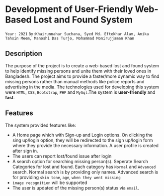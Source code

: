 # Development of User-Friendly Web-Based Lost and Found System

`Year: 2021` `By:Khairunnahar Suchana, Syed Md. Eftekhar Alam, Anika Tahsin Meem, Manoshi Das Turjo, Mohammad Monirujjaman Khan`

## Description

The purpose of the project is to create a web-based lost and found system to help identify missing persons and unite them with their loved ones in Bangladesh. The project aims to provide a faster/more dynamic way to find missing persons rather than manual methods like police reports and advertising in the media. The technologies used for developing this system were `HTML`, `CSS`, `Bootstrap`, `PHP` and `MySql`.The system is **user-friendly** and **fast**.

## Features

The system provided features like:

- A Home page which with Sign-up and Login options. On clicking the sing up/login option, they will be redirected to the sign up/login form where they provide the necessary information. A user profile is created after sign in.
- The users can report lost/found issue after login
- A search option for searching missing person(s). Seperate Search Categories for lost and found. Each category has `Normal` and `Advanced` search. Normal search is by providing only names. Advanced search is for providing `skin tone`, `age`, `when they went missing`
- `image recognition` will be supported
- The user is updated of the missing person(s) status via `email`.
